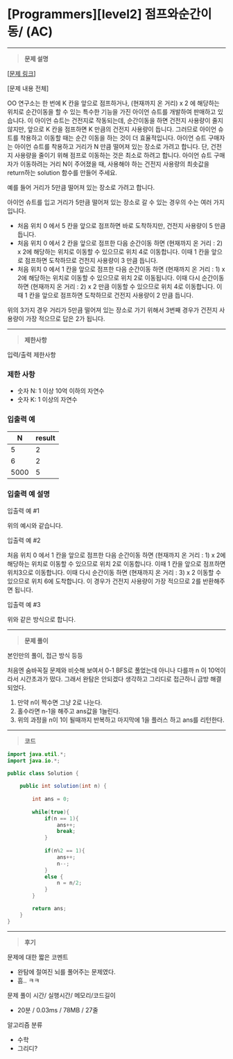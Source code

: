 # [Programmers][level2] 점프와순간이동/ (AC)

---

> **문제 설명**
> 

[[문제 링크](https://school.programmers.co.kr/learn/courses/30/lessons/12980)]

[문제 내용 전체]

OO 연구소는 한 번에 K 칸을 앞으로 점프하거나, (현재까지 온 거리) x 2 에 해당하는 위치로 순간이동을 할 수 있는 특수한 기능을 가진 아이언 슈트를 개발하여 판매하고 있습니다. 이 아이언 슈트는 건전지로 작동되는데, 순간이동을 하면 건전지 사용량이 줄지 않지만, 앞으로 K 칸을 점프하면 K 만큼의 건전지 사용량이 듭니다. 그러므로 아이언 슈트를 착용하고 이동할 때는 순간 이동을 하는 것이 더 효율적입니다. 아이언 슈트 구매자는 아이언 슈트를 착용하고 거리가 N 만큼 떨어져 있는 장소로 가려고 합니다. 단, 건전지 사용량을 줄이기 위해 점프로 이동하는 것은 최소로 하려고 합니다. 아이언 슈트 구매자가 이동하려는 거리 N이 주어졌을 때, 사용해야 하는 건전지 사용량의 최솟값을 return하는 solution 함수를 만들어 주세요.

예를 들어 거리가 5만큼 떨어져 있는 장소로 가려고 합니다.

아이언 슈트를 입고 거리가 5만큼 떨어져 있는 장소로 갈 수 있는 경우의 수는 여러 가지입니다.

- 처음 위치 0 에서 5 칸을 앞으로 점프하면 바로 도착하지만, 건전지 사용량이 5 만큼 듭니다.
- 처음 위치 0 에서 2 칸을 앞으로 점프한 다음 순간이동 하면 (현재까지 온 거리 : 2) x 2에 해당하는 위치로 이동할 수 있으므로 위치 4로 이동합니다. 이때 1 칸을 앞으로 점프하면 도착하므로 건전지 사용량이 3 만큼 듭니다.
- 처음 위치 0 에서 1 칸을 앞으로 점프한 다음 순간이동 하면 (현재까지 온 거리 : 1) x 2에 해당하는 위치로 이동할 수 있으므로 위치 2로 이동됩니다. 이때 다시 순간이동 하면 (현재까지 온 거리 : 2) x 2 만큼 이동할 수 있으므로 위치 4로 이동합니다. 이때 1 칸을 앞으로 점프하면 도착하므로 건전지 사용량이 2 만큼 듭니다.

위의 3가지 경우 거리가 5만큼 떨어져 있는 장소로 가기 위해서 3번째 경우가 건전지 사용량이 가장 적으므로 답은 2가 됩니다.

---

> **제한사항**
> 

입력/출력 제한사항

### 제한 사항

- 숫자 N: 1 이상 10억 이하의 자연수
- 숫자 K: 1 이상의 자연수

### 입출력 예

| N | result |
| --- | --- |
| 5 | 2 |
| 6 | 2 |
| 5000 | 5 |

### 입출력 예 설명

입출력 예 #1

위의 예시와 같습니다.

입출력 예 #2

처음 위치 0 에서 1 칸을 앞으로 점프한 다음 순간이동 하면 (현재까지 온 거리 : 1) x 2에 해당하는 위치로 이동할 수 있으므로 위치 2로 이동합니다. 이때 1 칸을 앞으로 점프하면 위치3으로 이동합니다. 이때 다시 순간이동 하면 (현재까지 온 거리 : 3) x 2 이동할 수 있으므로 위치 6에 도착합니다. 이 경우가 건전지 사용량이 가장 적으므로 2를 반환해주면 됩니다.

입출력 예 #3

위와 같은 방식으로 합니다.

---

> **문제 풀이**
> 

본인만의 풀이, 접근 방식 등등

처음엔 숨바꼭질 문제와 비슷해 보여서 0-1 BFS로 풀었는데 아니나 다를까 n 이 10억이라서 시간초과가 떴다. 그래서 완탐은 안되겠다 생각하고 그리디로 접근하니 금방 해결되었다.

1. 만약 n이 짝수면 그냥 2로 나눈다.
2. 홀수라면 n-1을 해주고 ans값을 1늘린다.
3. 위의 과정을 n이 1이 될때까지 반복하고 마지막에 1을 플러스 하고 ans를 리턴한다.

---

> **코드**
> 

```java
import java.util.*;
import java.io.*;

public class Solution {
    
    public int solution(int n) {
        
        int ans = 0;
        
        while(true){
            if(n == 1){
                ans++;
                break;
            }
            
            if(n%2 == 1){
                ans++;
                n--;
            }
            else {
                n = n/2;
            }
        }

        return ans;
    }
}
```

---

> **후기**
> 

문제에 대한 짧은 코멘트

- 완탐에 절여진 뇌를 풀어주는 문제였다.
- 흠.. ㅋㅋ

문제 풀이 시간/ 실행시간/ 메모리/코드길이

- 20분 / 0.03ms / 78MB / 27줄

알고리즘 분류

- 수학
- 그리디?